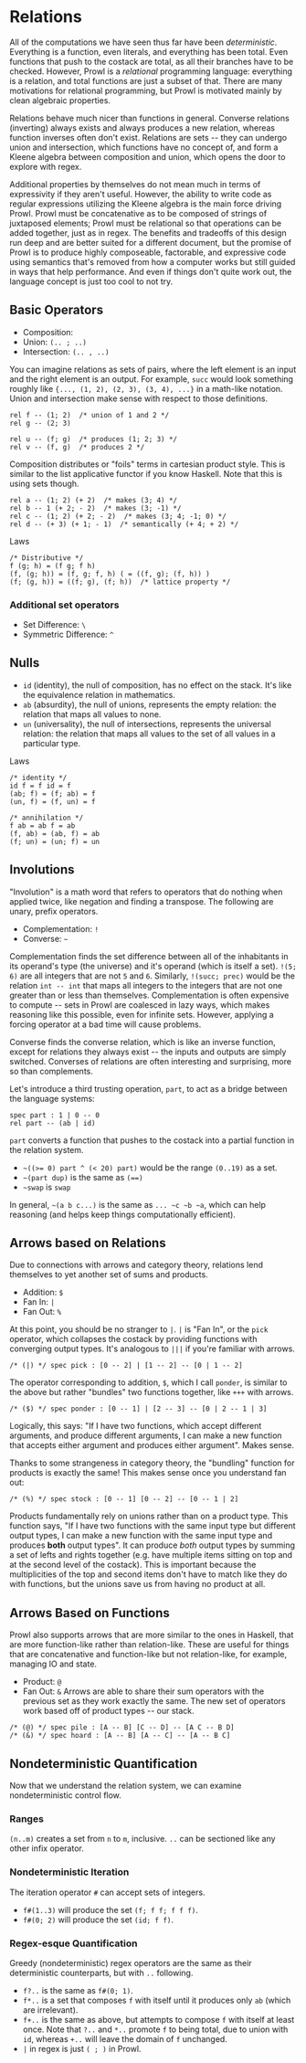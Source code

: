 # Relations
All of the computations we have seen thus far have been *deterministic*. Everything is a function, even literals, and everything has been total. Even functions that push to the costack are total, as all their branches have to be checked. However, Prowl is a *relational* programming language: everything is a relation, and total functions are just a subset of that. There are many motivations for relational programming, but Prowl is motivated mainly by clean algebraic properties. 

Relations behave much nicer than functions in general. Converse relations (inverting) always exists and always produces a new relation, whereas function inverses often don't exist. Relations are sets -- they can undergo union and intersection, which functions have no concept of, and form a Kleene algebra between composition and union, which opens the door to explore with regex. 

Additional properties by themselves do not mean much in terms of expressivity if they aren't useful. However, the ability to write code as regular expressions utilizing the Kleene algebra is the main force driving Prowl. Prowl must be concatenative as to be composed of strings of juxtaposed elements; Prowl must be relational so that operations can be added together, just as in regex. The benefits and tradeoffs of this design run deep and are better suited for a different document, but the promise of Prowl is to produce highly composeable, factorable, and expressive code using semantics that's removed from how a computer works but still guided in ways that help performance. And even if things don't quite work out, the language concept is just too cool to not try. 

## Basic Operators
- Composition: ` `
- Union: `(.. ; ..)`
- Intersection: `(.. , ..)`

You can imagine relations as sets of pairs, where the left element is an input and the right element is an output. For example, `succ` would look something roughly like `{..., (1, 2), (2, 3), (3, 4), ...}` in a math-like notation. Union and intersection make sense with respect to those definitions. 

```
rel f -- (1; 2)  /* union of 1 and 2 */
rel g -- (2; 3)

rel u -- (f; g)  /* produces (1; 2; 3) */
rel v -- (f, g)  /* produces 2 */
```

Composition distributes or "foils" terms in cartesian product style. This is similar to the list applicative functor if you know Haskell. Note that this is using sets though. 

```
rel a -- (1; 2) (+ 2)  /* makes (3; 4) */
rel b -- 1 (+ 2; - 2)  /* makes (3; -1) */
rel c -- (1; 2) (+ 2; - 2)  /* makes (3; 4; -1; 0) */
rel d -- (+ 3) (+ 1; - 1)  /* semantically (+ 4; + 2) */
```

Laws
```
/* Distributive */
f (g; h) = (f g; f h)
(f, (g; h)) = (f, g; f, h) ( = ((f, g); (f, h)) )
(f; (g, h)) = ((f; g), (f; h))  /* lattice property */
```

### Additional set operators
- Set Difference: `\`
- Symmetric Difference: `^`

## Nulls
- `id` (identity), the null of composition, has no effect on the stack. It's like the equivalence relation in mathematics. 
- `ab` (absurdity), the null of unions, represents the empty relation: the relation that maps all values to none. 
- `un` (universality), the null of intersections, represents the universal relation: the relation that maps all values to the set of all values in a particular type. 

Laws
```
/* identity */
id f = f id = f
(ab; f) = (f; ab) = f
(un, f) = (f, un) = f

/* annihilation */
f ab = ab f = ab
(f, ab) = (ab, f) = ab
(f; un) = (un; f) = un
```

## Involutions
"Involution" is a math word that refers to operators that do nothing when applied twice, like negation and finding a transpose. The following are unary, prefix operators. 
- Complementation: `!`
- Converse: `~`

Complementation finds the set difference between all of the inhabitants in its operand's type (the universe) and it's operand (which is itself a set). `!(5; 6)` are all integers that are not `5` and `6`. Similarly, `!(succ; prec)` would be the relation `int -- int` that maps all integers to the integers that are not one greater than or less than themselves. Complementation is often expensive to compute -- sets in Prowl are coalesced in lazy ways, which makes reasoning like this possible, even for infinite sets. However, applying a forcing operator at a bad time will cause problems. 

Converse finds the converse relation, which is like an inverse function, except for relations they always exist -- the inputs and outputs are simply switched. Converses of relations are often interesting and surprising, more so than complements. 

Let's introduce a third trusting operation, `part`, to act as a bridge between the language systems: 
```
spec part : 1 | 0 -- 0
rel part -- (ab | id)
```
`part` converts a function that pushes to the costack into a partial function in the relation system. 

- `~((>= 0) part ^ (< 20) part)` would be the range `(0..19)` as a set. 
- `~(part dup)` is the same as `(==)`
- `~swap` is `swap`

In general, `~(a b c...)` is the same as `... ~c ~b ~a`, which can help reasoning (and helps keep things computationally efficient). 

## Arrows based on Relations
Due to connections with arrows and category theory, relations lend themselves to yet another set of sums and products. 
- Addition:  `$`
- Fan In: `|`
- Fan Out: `%`

At this point, you should be no stranger to `|`. `|` is "Fan In", or the `pick` operator, which collapses the costack by providing functions with converging output types. It's analogous to `|||` if you're familiar with arrows. 
```
/* (|) */ spec pick : [0 -- 2] | [1 -- 2] -- [0 | 1 -- 2]
```

The operator corresponding to addition, `$`, which I call `ponder`, is similar to the above but rather "bundles" two functions together, like `+++` with arrows. 
```
/* ($) */ spec ponder : [0 -- 1] | [2 -- 3] -- [0 | 2 -- 1 | 3]
```
Logically, this says: "If I have two functions, which accept different arguments, and produce different arguments, I can make a new function that accepts either argument and produces either argument". Makes sense. 

Thanks to some strangeness in category theory, the "bundling" function for products is exactly the same! This makes sense once you understand fan out: 
```
/* (%) */ spec stock : [0 -- 1] [0 -- 2] -- [0 -- 1 | 2]
```
Products fundamentally rely on unions rather than on a product type. This function says, "If I have two functions with the same input type but different output types, I can make a new function with the same input type and produces **both** output types". It can produce *both* output types by summing a set of lefts and rights together (e.g. have multiple items sitting on top and at the second level of the costack). This is important because the multiplicities of the top and second items don't have to match like they do with functions, but the unions save us from having no product at all. 

## Arrows Based on Functions
Prowl also supports arrows that are more similar to the ones in Haskell, that are more function-like rather than relation-like. These are useful for things that are concatenative and function-like but not relation-like, for example, managing IO and state. 
- Product: `@`
- Fan Out: `&`
Arrows are able to share their sum operators with the previous set as they work exactly the same. The new set of operators work based off of product types -- our stack. 
```
/* (@) */ spec pile : [A -- B] [C -- D] -- [A C -- B D]
/* (&) */ spec hoard : [A -- B] [A -- C] -- [A -- B C]
```

## Nondeterministic Quantification
Now that we understand the relation system, we can examine nondeterministic control flow. 

### Ranges
`(n..m)` creates a set from `n` to `m`, inclusive. `..` can be sectioned like any other infix operator. 

### Nondeterministic Iteration
The iteration operator `#` can accept sets of integers. 
- `f#(1..3)` will produce the set `(f; f f; f f f)`. 
- `f#(0; 2)` will produce the set `(id; f f)`. 

### Regex-esque Quantification
Greedy (nondeterministic) regex operators are the same as their deterministic counterparts, but with `..` following. 
- `f?..` is the same as `f#(0; 1)`. 
- `f*..` is a set that composes `f` with itself until it produces only `ab` (which are irrelevant). 
- `f+..` is the same as above, but attempts to compose `f` with itself at least once. 
Note that `?..` and `*..` promote `f` to being total, due to union with `id`, whereas `+..` will leave the domain of `f` unchanged. 
- `|` in regex is just `( ; )` in Prowl. 
